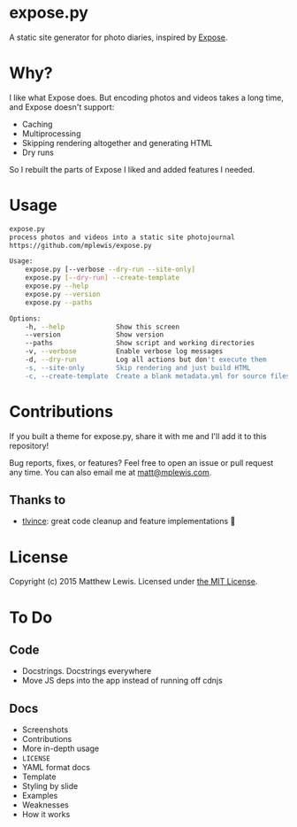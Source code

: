 # expose.py

A static site generator for photo diaries, inspired by [Expose](https://github.com/Jack000/Expose).

# Why?

I like what Expose does. But encoding photos and videos takes a long time, and Expose doesn't support:

* Caching
* Multiprocessing
* Skipping rendering altogether and generating HTML
* Dry runs

So I rebuilt the parts of Expose I liked and added features I needed.

# Usage

```sh
expose.py
process photos and videos into a static site photojournal
https://github.com/mplewis/expose.py

Usage:
    expose.py [--verbose --dry-run --site-only]
    expose.py [--dry-run] --create-template
    expose.py --help
    expose.py --version
    expose.py --paths

Options:
    -h, --help             Show this screen
    --version              Show version
    --paths                Show script and working directories
    -v, --verbose          Enable verbose log messages
    -d, --dry-run          Log all actions but don't execute them
    -s, --site-only        Skip rendering and just build HTML
    -c, --create-template  Create a blank metadata.yml for source files
```

# Contributions

If you built a theme for expose.py, share it with me and I'll add it to this repository!

Bug reports, fixes, or features? Feel free to open an issue or pull request any time. You can also email me at [matt@mplewis.com](mailto:matt@mplewis.com).

## Thanks to

* [tlvince](https://github.com/tlvince): great code cleanup and feature implementations :sunflower:

# License

Copyright (c) 2015 Matthew Lewis. Licensed under [the MIT License](http://opensource.org/licenses/MIT).

# To Do

## Code

* Docstrings. Docstrings everywhere
* Move JS deps into the app instead of running off cdnjs

## Docs

* Screenshots
* Contributions
* More in-depth usage
* `LICENSE`
* YAML format docs
* Template
* Styling by slide
* Examples
* Weaknesses
* How it works
